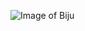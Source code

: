 ![Image of Biju](https://instagram.fcok9-1.fna.fbcdn.net/v/t51.2885-19/s320x320/155900593_342167753789773_4849335632101805140_n.jpg?_nc_ht=instagram.fcok9-1.fna.fbcdn.net&_nc_ohc=hAFliNzbM68AX9PqQpm&edm=ABfd0MgBAAAA&ccb=7-4&oh=a992f6ef36812d6c4522ac846b0f992b&oe=614EFE38&_nc_sid=7bff83)
